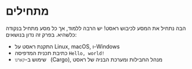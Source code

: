 # מתחילים

הבה נתחיל את המסע לכיבוש ראסט! יש הרבה ללמוד, אך כל מסע מתחיל בנקודה כלשהיא. בפרק זה נדון בנושאים:

* התקנת ראסט על Linux, macOS, ו-Windows
* כתיבת תכנית המדפיסה `Hello, world! `
* שימוש ב-`קארגו ` (Cargo), מנהל החבילות ומערכת הבניה של ראסט
